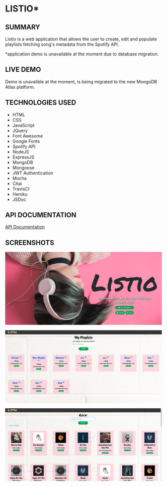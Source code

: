 # LISTIO*

## SUMMARY

Listio is a web application that allows the user to create, edit and populate playlists fetching song's metadata from the Spotify API.

*application demo is unavailable at the moment due to database migration.

## LIVE DEMO

Demo is unavalible at the moment, is being migrated to the new MongoDB Atlas platform.

## TECHNOLOGIES USED

- HTML
- CSS
- JavaScript
- JQuery
- Font Awesome
- Google Fonts
- Spotify API
- NodeJS
- ExpressJS
- MongoDB
- Mongoose
- JWT Authentication
- Mocha
- Chai
- TravisCI
- Heroku
- JSDoc

## API DOCUMENTATION

[API Documentation](https://carlostrujillo90.github.io/Listio/)

## SCREENSHOTS

![screenshot](screenshots/00.png)

![screenshot](screenshots/01.png)

![screenshot](screenshots/02.png)
